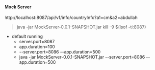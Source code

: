 

#### Mock Server
http://localhost:8087/api/v1/info/countryInfo?a1=cm&a2=abdullah

> java -jar MockServer-0.0.1-SNAPSHOT.jar
> kill -9 $(lsof -ti:8087)
* default running
  * server.port=8087 
  * app.duration=100
  * --server.port=8086 --app.duration=500
  *  java -jar MockServer-0.0.1-SNAPSHOT.jar --server.port=8086 --app.duration=500
